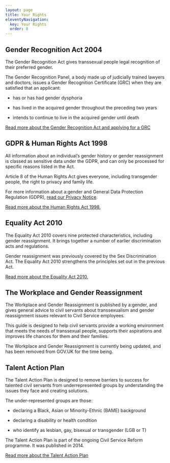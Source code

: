 ```yaml
---
layout: page
title: Your Rights
eleventyNavigation:
  key: Your Rights
  order: 8
---
```

Gender Recognition Act 2004
---------------------------

The Gender Recognition Act gives transsexual people legal recognition of their preferred gender. 

The Gender Recognition Panel, a body made up of judicially trained lawyers and doctors, issues a Gender Recognition Certificate (GRC) when they are satisfied that an applicant:

*   has or has had gender dysphoria
    
*   has lived in the acquired gender throughout the preceding two years
    
*   intends to continue to live in the acquired gender until death
    
[Read more about the Gender Recognition Act and applying for a GRC](https://www.legislation.gov.uk/ukpga/2004/7/contents)


GDPR & Human Rights Act 1998
----------------------------

All information about an individual’s gender history or gender reassignment is classed as sensitive data under the GDPR, and can only be processed for specific reasons listed in the Act.

  
Article 8 of the Human Rights Act gives everyone, including transgender people, the right to privacy and family life.

  
For more information about a:gender and General Data Protection Regulation (GDPR), [read our Privacy Notice](https://www.agender.org.uk/gdpr-statement).

[Read more about the Human Rights Act 1998.](https://www.legislation.gov.uk/ukpga/1998/42/contents)

Equality Act 2010
-----------------

The Equality Act 2010 covers nine protected characteristics, including gender reassignment. It brings together a number of earlier discrimination acts and regulations.

  
Gender reassignment was previously covered by the Sex Discrimination Act. The Equality Act 2010 strengthens the principles set out in the previous Act.

[Read more about the Equality Act 2010.](https://www.legislation.gov.uk/ukpga/2010/15/contents)

The Workplace and Gender Reassignment
-------------------------------------

The Workplace and Gender Reassignment is published by a:gender, and gives general advice to civil servants about transsexualism and gender reassignment issues relevant to Civil Service employees.

  
This guide is designed to help civil servants provide a working environment that meets the needs of transsexual people, supports their aspirations and improves life chances for them and their families. 

The Workplace and Gender Reassignment is currently being updated, and has been removed from GOV.UK for the time being. 

Talent Action Plan
------------------

The Talent Action Plan is designed to remove barriers to success for talented civil servants from underrepresented groups by understanding the issues they face and creating solutions.

The under-represented groups are those: 

*   declaring a Black, Asian or Minority-Ethnic (BAME) background
    
*   declaring a disability or health condition
    
*   who identify as lesbian, gay, bisexual or transgender (LGB or T)
    
The Talent Action Plan is part of the ongoing Civil Service Reform programme. It was published in 2014.
  
[Read more about the Talent Action Plan](https://www.gov.uk/government/collections/talent-action-plan)